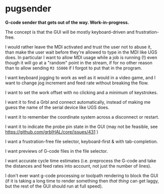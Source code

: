 # pugsender

**G-code sender that gets out of the way. Work-in-progress.**

The concept is that the GUI will be mostly keyboard-driven and frustration-free.

I would rather leave the MDI activated and trust the user not to abuse it, than
make the user wait before they're allowed to type in the MDI like UGS does. In particular I want to allow MDI usage while a job is running (!) even though it will go at a "random" point in the stream, if for no other reason than to allow sending `M3 S5000` if I forgot to put that in the program.

I want keyboard jogging to work as well as it would in a video game, and I want
to change jog increment and feed rate without breaking the flow.

I want to set the work offset with no clicking and a minimum of keystrokes.

I want it to find a Grbl and connect automatically, instead of making me guess
the name of the serial device like UGS does.

I want it to remember the coordinate system across a disconnect or restart.

I want it to indicate the probe pin state in the GUI (may not be feasible, see https://github.com/grblHAL/core/issues/431 )

I want a frustration-free file selector, keyboard-first & with tab-completion.

I want previews of G-code files in the file selector.

I want accurate cycle time estimates (i.e. preprocess the G-code and take the distances and feed rates into
account, not just the number of lines).

I don't ever want g-code processing or toolpath rendering to block the GUI (if it is taking a long
time to render something then *that thing* can get laggy, but the rest of the GUI should run at full
speed).
